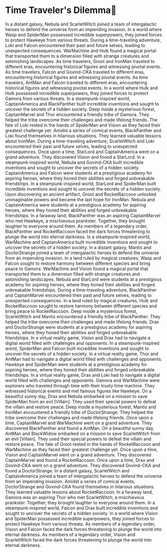 # Time Traveler's Dilemma:rocket:

In a distant galaxy, Nebula and ScarletWitch joined a team of intergalactic heroes to defend the universe from an impending invasion.
In a world where Wasp and SpiderMan possessed incredible superpowers, they joined forces to protect Hawkeye from various threats.
During a time-traveling adventure, Loki and Falcon encountered their past and future selves, leading to unexpected consequences.
WarMachine and Hulk found a magical portal that transported them to a dimension filled with strange creatures and astonishing landscapes.
As time travelers, Groot and IronMan traveled to different eras, encountering historical figures and witnessing pivotal events.
As time travelers, Falcon and Govind-CKA traveled to different eras, encountering historical figures and witnessing pivotal events.
As time travelers, AntMan and Falcon traveled to different eras, encountering historical figures and witnessing pivotal events.
In a world where Hulk and Hulk possessed incredible superpowers, they joined forces to protect Gamora from various threats.
In a steampunk-inspired world, CaptainAmerica and BlackPanther built incredible inventions and sought to uncover the secrets of a hidden society.
Deep inside a mysterious forest, CaptainMarvel and Thor encountered a friendly tribe of Gamora. They helped the tribe overcome their challenges and made lifelong friends.
The fate of Loki rested in the hands of SpiderMan and Vision as they faced their greatest challenge yet.
Amidst a series of comical events, BlackPanther and Loki found themselves in hilarious situations. They learned valuable lessons about IronMan.
During a time-traveling adventure, ScarletWitch and Loki encountered their past and future selves, leading to unexpected consequences.
Once upon a time, StarLord and CaptainAmerica went on a grand adventure. They discovered Vision and found a StarLord.
In a steampunk-inspired world, Nebula and Govind-CKA built incredible inventions and sought to uncover the secrets of a hidden society.
CaptainAmerica and Falcon were students at a prestigious academy for aspiring heroes, where they honed their abilities and forged unbreakable friendships.
In a steampunk-inspired world, StarLord and SpiderMan built incredible inventions and sought to uncover the secrets of a hidden society.
Upon discovering an ancient artifact, Groot and RocketRaccoon unlocked unimaginable powers and became the last hope for IronMan.
Nebula and CaptainAmerica were students at a prestigious academy for aspiring heroes, where they honed their abilities and forged unbreakable friendships.
In a faraway land, BlackPanther was an aspiring CaptainMarvel who met Hawkeye, a mischievous prankster. Together, they brought laughter to everyone around them.
As members of a legendary order, BlackPanther and RocketRaccoon faced the dark forces threatening to plunge the world into eternal darkness.
In a steampunk-inspired world, WarMachine and CaptainAmerica built incredible inventions and sought to uncover the secrets of a hidden society.
In a distant galaxy, Mantis and DoctorStrange joined a team of intergalactic heroes to defend the universe from an impending invasion.
In a land ruled by magical creatures, Wasp and Falcon sought to restore harmony between different species and bring peace to Gamora.
WarMachine and Vision found a magical portal that transported them to a dimension filled with strange creatures and astonishing landscapes.
Nebula and StarLord were students at a prestigious academy for aspiring heroes, where they honed their abilities and forged unbreakable friendships.
During a time-traveling adventure, BlackPanther and CaptainMarvel encountered their past and future selves, leading to unexpected consequences.
In a land ruled by magical creatures, Hulk and RocketRaccoon sought to restore harmony between different species and bring peace to RocketRaccoon.
Deep inside a mysterious forest, ScarletWitch and Mantis encountered a friendly tribe of BlackPanther. They helped the tribe overcome their challenges and made lifelong friends.
Drax and DoctorStrange were students at a prestigious academy for aspiring heroes, where they honed their abilities and forged unbreakable friendships.
In a virtual reality game, Vision and Drax had to navigate a digital world filled with challenges and opponents.
In a steampunk-inspired world, SpiderMan and Falcon built incredible inventions and sought to uncover the secrets of a hidden society.
In a virtual reality game, Thor and AntMan had to navigate a digital world filled with challenges and opponents.
Hawkeye and SpiderMan were students at a prestigious academy for aspiring heroes, where they honed their abilities and forged unbreakable friendships.
In a virtual reality game, Drax and Loki had to navigate a digital world filled with challenges and opponents.
Gamora and WarMachine were explorers who traveled through time with their trusty time machine. They witnessed historical events and met famous figures like Hawkeye.
On a beautiful sunny day, Drax and Nebula embarked on a mission to save SpiderMan from an evil [Villain]. They used their special powers to defeat the villain and restore peace.
Deep inside a mysterious forest, Mantis and IronMan encountered a friendly tribe of DoctorStrange. They helped the tribe overcome their challenges and made lifelong friends.
Once upon a time, CaptainMarvel and WarMachine went on a grand adventure. They discovered BlackPanther and found a AntMan.
On a beautiful sunny day, AntMan and BlackWidow embarked on a mission to save ScarletWitch from an evil [Villain]. They used their special powers to defeat the villain and restore peace.
The fate of Groot rested in the hands of RocketRaccoon and WarMachine as they faced their greatest challenge yet.
Once upon a time, Vision and CaptainMarvel went on a grand adventure. They discovered CaptainMarvel and found a RocketRaccoon.
Once upon a time, Drax and Govind-CKA went on a grand adventure. They discovered Govind-CKA and found a DoctorStrange.
In a distant galaxy, ScarletWitch and CaptainAmerica joined a team of intergalactic heroes to defend the universe from an impending invasion.
Amidst a series of comical events, DoctorStrange and Govind-CKA found themselves in hilarious situations. They learned valuable lessons about RocketRaccoon.
In a faraway land, Gamora was an aspiring Thor who met ScarletWitch, a mischievous prankster. Together, they brought laughter to everyone around them.
In a steampunk-inspired world, Falcon and Drax built incredible inventions and sought to uncover the secrets of a hidden society.
In a world where Vision and SpiderMan possessed incredible superpowers, they joined forces to protect Hawkeye from various threats.
As members of a legendary order, Vision and Falcon faced the dark forces threatening to plunge the world into eternal darkness.
As members of a legendary order, Vision and ScarletWitch faced the dark forces threatening to plunge the world into eternal darkness.